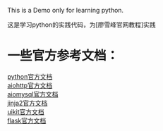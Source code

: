 This is a Demo only for learning python.

这是学习python的实践代码，为[廖雪峰官网教程]实践

一些官方参考文档：
===
[python官方文档](https://docs.python.org/3/contents.html)  
[aiohttp官方文档](http://aiohttp.readthedocs.org/en/stable/)  
[aiomysql官方文档](http://aiomysql.readthedocs.org/en/latest/)  
[jinja2官方文档](http://docs.jinkan.org/docs/jinja2/)  
[uikit官方文档](http://www.getuikit.net/docs/documentation_get-started.html)  
[flask官方文档](http://dormousehole.readthedocs.org/en/latest/)  

